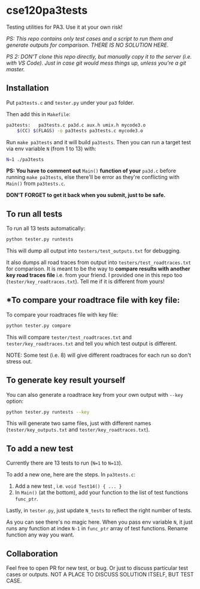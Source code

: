 # cse120pa3tests
Testing utilities for PA3. Use it at your own risk!

*PS: This repo contains only test cases and a script to run them and generate outputs for comparison. THERE IS NO SOLUTION HERE.*

*PS 2: DON'T clone this repo directly, but manually copy it to the server (i.e. with VS Code). Just in case git would mess things up, unless you're a git master.*

## Installation

Put `pa3tests.c` and `tester.py` under your `pa3` folder.

Then add this in `Makefile`:
```bash
pa3tests:	pa3tests.c pa3d.c aux.h umix.h mycode3.o
	$(CC) $(FLAGS) -o pa3tests pa3tests.c mycode3.o
```

Run `make pa3tests` and it will build `pa3tests`. Then you can run a target test via env variable `N` (from 1 to 13) with:
```bash
N=1 ./pa3tests
```

**PS: You have to comment out** `Main()` **function of your** `pa3d.c` before running `make pa3tests`, else there'll be error as they're conflicting with `Main()` from `pa3tests.c`.

**DON'T FORGET to get it back when you submit, just to be safe.**

## To run all tests
To run all 13 tests automatically:
```bash
python tester.py runtests
```
This will dump all output into `testers/test_outputs.txt` for debugging. 

It also dumps all road traces from output into `testers/test_roadtraces.txt` for comparison. It is meant to be the way to **compare results with another key road traces file** i.e. from your friend. I provided one in this repo too (`tester/key_roadtraces.txt`). Tell me if it is different from yours!

## *To compare your roadtrace file with key file:
To compare your roadtraces file with key file:
```bash
python tester.py compare
```

This will compare `tester/test_roadtraces.txt` and `tester/key_roadtraces.txt` and tell you which test output is different.

NOTE: Some test (i.e. 8) will give different roadtraces for each run so don't stress out.


## To generate key result yourself
You can also generate a roadtrace key from your own output with `--key` option:
```bash
python tester.py runtests --key
```
This will generate two same files, just with different names (`tester/key_outputs.txt` and `tester/key_roadtraces.txt`).


## To add a new test
Currently there are 13 tests to run (`N=1` to `N=13`). 

To add a new one, here are the steps. In `pa3tests.c`:
1. Add a new test , i.e. `void Test14() { ... }`
2. In `Main()` (at the bottom), add your function to the list of test functions `func_ptr`.

Lastly, in `tester.py`, just update `N_tests` to reflect the right number of tests.

As you can see there's no magic here. When you pass env variable `N`, it just runs any function at index `N-1` in `func_ptr` array of test functions. Rename function any way you want.

## Collaboration
Feel free to open PR for new test, or bug. Or just to discuss particular test cases or outputs. NOT A PLACE TO DISCUSS SOLUTION ITSELF, BUT TEST CASE.